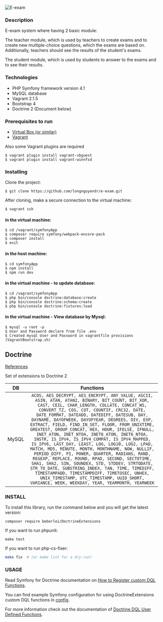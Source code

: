 ![E-exam](/symfonyApp/public/build/images/logo.png)

### Description
E-exam system where having 2 basic module:

The teacher module, which is used by teachers to create exams and to create new multiple-choice questions, which the exams are based on. Additionally, teachers should see the results of the student's exams.  

The student module, which is used by students to answer to the exams and to see their results.  
### Technologies
* PHP Symfony framework version 4.1
* MySQL database  
* Vagrant 2.1.5
* Bootstrap 4
* Doctrine 2 (Document below)

### Prerequisites to run
* [Virtual Box (or similar)](https://www.virtualbox.org/wiki/Downloads)
* [Vagrant](https://www.vagrantup.com/)  

Also some Vagrant plugins are required
```
$ vagrant plugin install vagrant-vbguest 
$ vagrant plugin install vagrant-winnfsd 
```

### Installing
Clone the project:
```
$ git clone https://github.com/longnguyendr/e-exam.git
```

After cloning, make a secure connection to the virtual machine:
```
$ vagrant ssh
```
#### in the virtual machine:
```
$ cd /vagrant/symfonyApp
$ composer require symfony/webpack-encore-pack
$ composer install
$ exit
```
#### in the host machine:
```
$ cd symfonyApp
$ npm install
$ npm run dev
```
#### in the virtual machine - to update database:
```
$ cd /vagrant/symfonyApp
$ php bin/console doctrine:database:create
$ php bin/console doctrine:schema:create
$ php bin/console doctrine:fixtures:load

```
#### in the virtual machine - View database by Mysql:
```
$ mysql -u root -p
$ User and Password declare from file .env
$ Created mysql User and Password in vagrantfile provisions (VagrantBootstrap.sh)
```
Doctrine
------------
[References](https://github.com/beberlei/DoctrineExtensions)
 
Set of extensions to Doctrine 2

| DB | Functions |
|:--:|:---------:|
| MySQL | `ACOS, AES_DECRYPT, AES_ENCRYPT, ANY_VALUE, ASCII, ASIN, ATAN, ATAN2, BINARY, BIT_COUNT, BIT_XOR, CAST, CEIL, CHAR_LENGTH, COLLATE, CONCAT_WS, CONVERT_TZ, COS, COT, COUNTIF, CRC32, DATE, DATE_FORMAT, DATEADD, DATEDIFF, DATESUB, DAY, DAYNAME, DAYOFWEEK, DAYOFYEAR, DEGREES, DIV, EXP, EXTRACT, FIELD, FIND_IN_SET, FLOOR, FROM_UNIXTIME, GREATEST, GROUP_CONCAT, HEX, HOUR, IFELSE, IFNULL, INET_ATON, INET_NTOA, INET6_ATON, INET6_NTOA, INSTR, IS_IPV4, IS_IPV4_COMPAT, IS_IPV4_MAPPED, IS_IPV6, LAST_DAY, LEAST, LOG, LOG10, LOG2, LPAD, MATCH, MD5, MINUTE, MONTH, MONTHNAME, NOW, NULLIF, PERIOD_DIFF, PI, POWER, QUARTER, RADIANS, RAND, REGEXP, REPLACE, ROUND, RPAD, SECOND, SECTOTIME, SHA1, SHA2, SIN, SOUNDEX, STD, STDDEV, STRTODATE, STR_TO_DATE, SUBSTRING_INDEX, TAN, TIME, TIMEDIFF, TIMESTAMPADD, TIMESTAMPDIFF, TIMETOSEC, UNHEX, UNIX_TIMESTAMP, UTC_TIMESTAMP, UUID_SHORT, VARIANCE, WEEK, WEEKDAY, YEAR, YEARMONTH, YEARWEEK` |

### INSTALL

To install this library, run the command below and you will get the latest
version:

```
composer require beberlei/DoctrineExtensions
```

If you want to run phpunit:

```
make test
```

If you want to run php-cs-fixer:

```sh
make fix  # (or make lint for a dry-run)
```

### USAGE

Read Symfony for Doctrine documentation on [How to Register custom DQL Functions](https://symfony.com/doc/current/doctrine/custom_dql_functions.html).

You can find example Symfony configuration for using DoctrineExtensions custom DQL functions in [config](config).


For more information check out the documentation of [Doctrine DQL User Defined Functions](https://www.doctrine-project.org/projects/doctrine-orm/en/latest/cookbook/dql-user-defined-functions.html).
